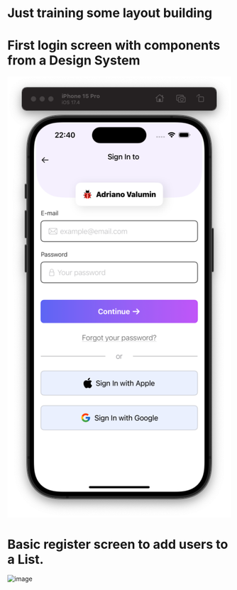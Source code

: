 #  Just training some layout building

# First login screen with components from a Design System

![alt text](loginScreen.png)

# Basic register screen to add users to a List. 

<img width="443" alt="image" src="https://github.com/user-attachments/assets/b50df8f4-2d51-4f0c-a415-1d74c919fe93" />

